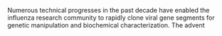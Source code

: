 Numerous technical progresses in the past decade have enabled the influenza research community to rapidly clone viral gene segments for genetic manipulation and biochemical characterization. The advent 
